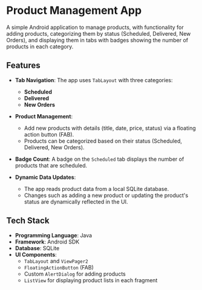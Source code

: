 # Product Management App

A simple Android application to manage products, with functionality for adding products, categorizing them by status (Scheduled, Delivered, New Orders), and displaying them in tabs with badges showing the number of products in each category.

## Features
- **Tab Navigation**: The app uses `TabLayout` with three categories:
  - **Scheduled**
  - **Delivered**
  - **New Orders**
  
- **Product Management**: 
  - Add new products with details (title, date, price, status) via a floating action button (FAB).
  - Products can be categorized based on their status (Scheduled, Delivered, New Orders).
  
- **Badge Count**: A badge on the `Scheduled` tab displays the number of products that are scheduled.

- **Dynamic Data Updates**: 
  - The app reads product data from a local SQLite database.
  - Changes such as adding a new product or updating the product's status are dynamically reflected in the UI.

## Tech Stack

- **Programming Language**: Java
- **Framework**: Android SDK
- **Database**: SQLite
- **UI Components**:
  - `TabLayout` and `ViewPager2`
  - `FloatingActionButton` (FAB)
  - Custom `AlertDialog` for adding products
  - `ListView` for displaying product lists in each fragment
